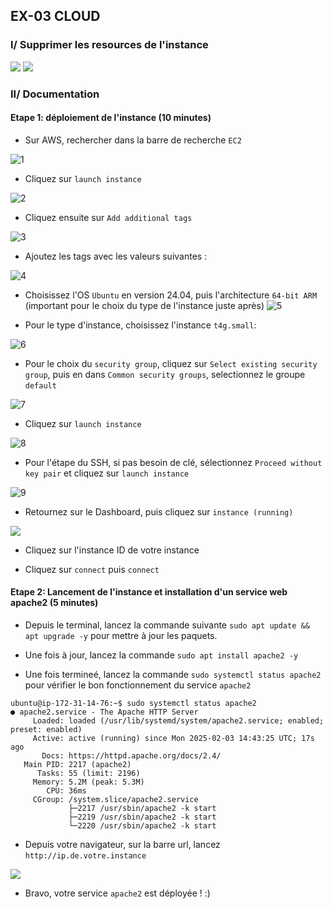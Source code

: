 ## EX-03 CLOUD

### I/ Supprimer les resources de l'instance

![](/M2-Cloud-2025/screen/supprimer_1.png)
![](/M2-Cloud-2025/screen/supprimer_3.png)

### II/ Documentation

#### Etape 1: déploiement de l'instance (10 minutes)

- Sur AWS, rechercher dans la barre de recherche `EC2`

![1](./screen/Déploiement_EC2.png)

- Cliquez sur `launch instance`

![2](./screen/Déploiement_EC2_2.png)

- Cliquez ensuite sur `Add additional tags`

![3](./screen/Déploiement_EC2_3.png)

- Ajoutez les tags avec les valeurs suivantes :

![4](./screen/Déploiement_EC2_4.png)

- Choisissez l'OS `Ubuntu` en version 24.04, puis l'architecture `64-bit ARM` (important pour le choix du type de l'instance juste après)
  ![5](./screen/Déploiement_EC2_5.png)

- Pour le type d'instance, choisissez l'instance `t4g.small`:

![6](./screen/Déploiement_EC2_6.png)

- Pour le choix du `security group`, cliquez sur `Select existing security group`, puis en dans `Common security groups`, selectionnez le groupe `default`

![7](./screen/Déploiement_EC2_7.png)

- Cliquez sur `launch instance`

![8](./screen/Déploiement_EC2_8.png)

- Pour l'étape du SSH, si pas besoin de clé, sélectionnez `Proceed without key pair` et cliquez sur `launch instance`

![9](./screen/Déploiement_EC2_9.png)

- Retournez sur le Dashboard, puis cliquez sur `instance (running)`

![](./screen/Déploiement_EC2_10.png)

- Cliquez sur l'instance ID de votre instance

- Cliquez sur `connect` puis `connect`

#### Etape 2: Lancement de l'instance et installation d'un service web apache2 (5 minutes)

- Depuis le terminal, lancez la commande suivante `sudo apt update && apt upgrade -y` pour mettre à jour les paquets.

- Une fois à jour, lancez la commande `sudo apt install apache2 -y`

- Une fois termineé, lancez la commande `sudo systemctl status apache2` pour vérifier le bon fonctionnement du service `apache2`

```
ubuntu@ip-172-31-14-76:~$ sudo systemctl status apache2
● apache2.service - The Apache HTTP Server
     Loaded: loaded (/usr/lib/systemd/system/apache2.service; enabled; preset: enabled)
     Active: active (running) since Mon 2025-02-03 14:43:25 UTC; 17s ago
       Docs: https://httpd.apache.org/docs/2.4/
   Main PID: 2217 (apache2)
      Tasks: 55 (limit: 2196)
     Memory: 5.2M (peak: 5.3M)
        CPU: 36ms
     CGroup: /system.slice/apache2.service
             ├─2217 /usr/sbin/apache2 -k start
             ├─2219 /usr/sbin/apache2 -k start
             └─2220 /usr/sbin/apache2 -k start
```

- Depuis votre navigateur, sur la barre url, lancez `http://ip.de.votre.instance`

![](./screen/Déploiement_EC2_11.png)

- Bravo, votre service `apache2` est déployée ! :)
